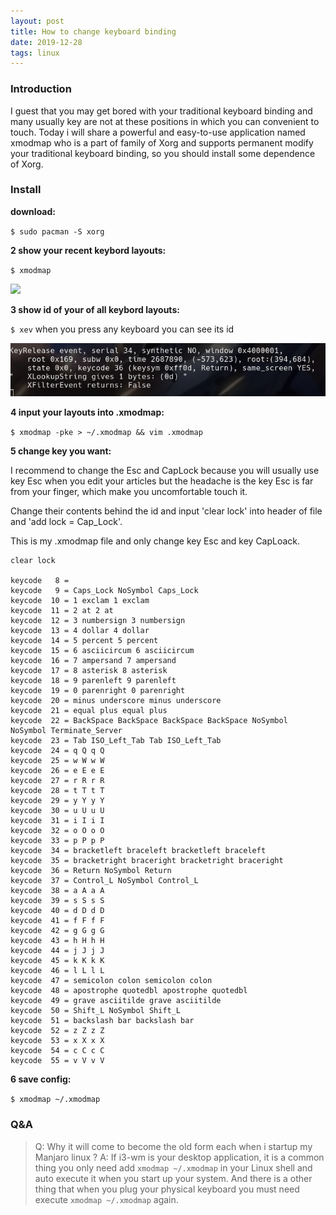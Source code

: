 ```yaml
---
layout: post
title: How to change keyboard binding
date: 2019-12-28
tags: linux   
---
```


### Introduction

I guest that you may get bored with your traditional keyboard binding and many usually key are not at these positions in which you can convenient to touch. Today i will share a powerful and easy-to-use application named xmodmap who is a part of family of Xorg and supports permanent modify your traditional keyboard binding, so you should install some dependence of Xorg. 

### Install

**download:**

`$ sudo pacman -S xorg`

**2 show your recent keybord layouts:**

`$ xmodmap`

![](/images/posts/ketborad/1.png)

**3 show id of your of all keybord layouts:**

`$ xev` when you press any keyboard you can see its id

![](/images/posts/keyborad/2.png) 

**4 input your layouts into .xmodmap:**

`$ xmodmap -pke > ~/.xmodmap && vim .xmodmap`

**5 change key you want:**

I recommend to change the Esc and CapLock because you will usually use key Esc when you edit your articles but the headache is the key Esc is far from your finger, which make you uncomfortable touch it.

Change their contents behind the id and input 'clear lock' into header of file and 'add lock = Cap_Lock'.

This is my .xmodmap file and only change key Esc and key CapLoack.

```vim
clear lock

keycode   8 =
keycode   9 = Caps_Lock NoSymbol Caps_Lock
keycode  10 = 1 exclam 1 exclam
keycode  11 = 2 at 2 at
keycode  12 = 3 numbersign 3 numbersign
keycode  13 = 4 dollar 4 dollar
keycode  14 = 5 percent 5 percent
keycode  15 = 6 asciicircum 6 asciicircum
keycode  16 = 7 ampersand 7 ampersand
keycode  17 = 8 asterisk 8 asterisk
keycode  18 = 9 parenleft 9 parenleft
keycode  19 = 0 parenright 0 parenright
keycode  20 = minus underscore minus underscore
keycode  21 = equal plus equal plus
keycode  22 = BackSpace BackSpace BackSpace BackSpace NoSymbol NoSymbol Terminate_Server
keycode  23 = Tab ISO_Left_Tab Tab ISO_Left_Tab
keycode  24 = q Q q Q
keycode  25 = w W w W
keycode  26 = e E e E
keycode  27 = r R r R
keycode  28 = t T t T
keycode  29 = y Y y Y
keycode  30 = u U u U
keycode  31 = i I i I
keycode  32 = o O o O
keycode  33 = p P p P
keycode  34 = bracketleft braceleft bracketleft braceleft
keycode  35 = bracketright braceright bracketright braceright
keycode  36 = Return NoSymbol Return
keycode  37 = Control_L NoSymbol Control_L
keycode  38 = a A a A
keycode  39 = s S s S
keycode  40 = d D d D
keycode  41 = f F f F
keycode  42 = g G g G
keycode  43 = h H h H
keycode  44 = j J j J
keycode  45 = k K k K
keycode  46 = l L l L
keycode  47 = semicolon colon semicolon colon
keycode  48 = apostrophe quotedbl apostrophe quotedbl
keycode  49 = grave asciitilde grave asciitilde
keycode  50 = Shift_L NoSymbol Shift_L
keycode  51 = backslash bar backslash bar
keycode  52 = z Z z Z
keycode  53 = x X x X
keycode  54 = c C c C
keycode  55 = v V v V
```
    
**6 save config:**

`$ xmodmap ~/.xmodmap`

### Q&A

>Q: Why it will come to become the old form each when i startup my Manjaro linux ?
>A: If i3-wm is your desktop application, it is a common thing you only need add `xmodmap ~/.xmodmap` in your Linux shell and auto execute it when you start up your system. And there is a other thing that when you plug your physical keyboard you must need execute `xmodmap ~/.xmodmap`  again.
